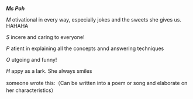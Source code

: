 ***Ms Poh***

*M* otivational in every way, especially jokes and the sweets she gives us. HAHAHA

*S* incere and caring to everyone!


*P* atient in explaining all the concepts annd answering techniques

*O* utgoing and funny!

*H* appy as a lark. She always smiles

someone wrote this:（Can be written into a poem or song and elaborate on her characteristics）
